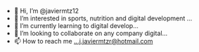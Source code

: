 - 👋 Hi, I’m @javiermtz12
- 👀 I’m interested in sports, nutrition and digital development ...
- 🌱 I’m currently learning to digital develop... 
- 💞️ I’m looking to collaborate on any company digital...
- 📫 How to reach me ...j.javiermtzr@hotmail.com

<!---
javiermtz12/javiermtz12 is a ✨ special ✨ repository because its `README.md` (this file) appears on your GitHub profile.
You can click the Preview link to take a look at your changes.
--->
